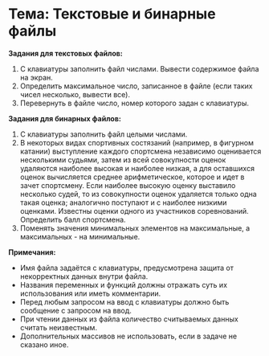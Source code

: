 # Тема: Текстовые и бинарные файлы

**Задания для текстовых файлов:**

1. С клавиатуры заполнить файл числами. Вывести содержимое файла на экран. 
2. Определить максимальное число, записанное в файле (если таких чисел несколько, вывести все).
3. Перевернуть в файле число, номер которого задан с клавиатуры.

**Задания для бинарных файлов:**

1. С клавиатуры заполнить файл целыми числами.
2. В некоторых видах спортивных состязаний (например, в фигурном катании) выступление каждого спортсмена независимо
   оценивается несколькими судьями, затем из всей совокупности оценок удаляются наиболее высокая и наиболее низкая, а 
   для оставшихся оценок вычисляется среднее арифметическое, которое и идет в зачет спортсмену. Если наиболее высокую
   оценку выставило несколько судей, то из совокупности оценок удаляется только одна такая оценка; аналогично поступают
   и с наиболее низкими оценками. Известны оценки одного из участников соревнований. Определить балл спортсмена.
3. Поменять значения минимальных элементов на максимальные, а максимальных - на минимальные.

**Примечания:**

- Имя файла задаётся с клавиатуры, предусмотрена защита от некорректных данных внутри файла.
- Названия переменных и функций должны отражать суть их использования или иметь комментарии.
- Перед любым запросом на ввод с клавиатуры должно быть сообщение с запросом на ввод.
- При чтении данных из файла количество считываемых данных считать неизвестным.
- Дополнительных массивов не использовать, если в задаче не сказано иное.
